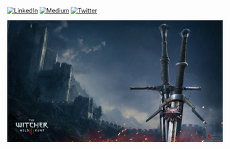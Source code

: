 [![LinkedIn][linkedin-shield]][linkedin-url]
[![Medium][medium-shield]][medium-url]
[![Twitter][twitter-shield]][medium-shield]



![](withcer_wallpaper.png)


[linkedin-shield]: https://img.shields.io/badge/LinkedIn-0077B5?style=for-the-badge&logo=linkedin&logoColor=white
[linkedin-url]: https://www.linkedin.com/in/alp-can-marangoz-61939a221/


[medium-url]: https://medium.com/@alpcanm
[medium-shield]: https://img.shields.io/badge/Medium-12100E?style=for-the-badge&logo=medium&logoColor=white


[twitter-shield]: https://img.shields.io/badge/Twitter-1DA1F2?style=for-the-badge&logo=twitter&logoColor=white
[twitter-url]: https://twitter.com/alpcandev
